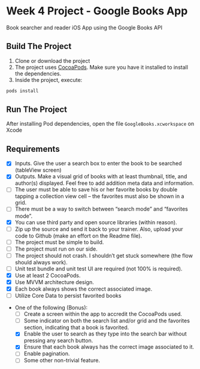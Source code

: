 # Week 4 Project - Google Books App

Book searcher and reader iOS App using the Google Books API

## Build The Project

1. Clone or download the project
2. The project uses [CocoaPods]. Make sure you have it installed to install the dependencies.
3. Inside the project, execute:
```bash
pods install
```

## Run The Project

After installing Pod dependencies, open the file `GoogleBooks.xcworkspace` on Xcode

## Requirements

- [x] Inputs. Give the user a search box to enter the book to be searched (tableView screen)
- [x] Outputs. Make a visual grid of books with at least thumbnail, title, and author(s) displayed. Feel free to add addition meta data and information. 
- [ ] The user must be able to save his or her favorite books by double tapping a collection view cell – the favorites must also be shown in a grid.
- [ ] There must be a way to switch between “search mode” and “favorites mode”. 
- [x] You can use third party and open source libraries (within reason).
- [ ] Zip up the source and send it back to your trainer. Also, upload your code to Github (make an effort on the Readme file).
- [ ] The project must be simple to build. 
- [ ] The project must run on our side.
- [ ] The project should not crash. I shouldn’t get stuck somewhere (the flow should always work).
- [ ] Unit test bundle and unit test UI are required (not 100% is required).
- [x] Use at least 2 CocoaPods.
- [x] Use MVVM architecture design.
- [x] Each book always shows the correct associated image. 
- [ ] Utilize Core Data to persist favorited books
- One of the following (Bonus):
	- [ ] Create a screen within the app to accredit the CocoaPods used.
	- [ ] Some indicator on both the search list and/or grid and the favorites section, indicating that a book is favorited.
	- [x] Enable the user to search as they type into the search bar without pressing any search button.
	- [x] Ensure that each book always has the correct image associated to it.
	- [ ] Enable pagination.
	- [ ] Some other non-trivial feature.

[CocoaPods]: https://cocoapods.org/
